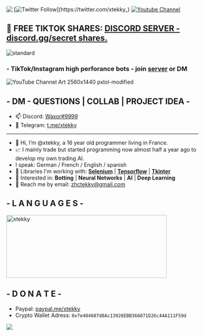 [![Twitter Follow](https://img.shields.io/twitter/follow/_R1bang_.svg?style=social&label=xtekky_)](https://twitter.com/xtekky_)                                           [![Youtube Channel](https://img.shields.io/youtube/channel/subscribers/UCVCxigi4I9fTuIxTlM9amtA?style=social)](https://www.youtube.com/channel/UC6JZx44gSD6-X_8xZoTMXUg)
<img src="https://komarev.com/ghpvc/?username=xtekky&color=yellow&style=flat-square" align="left" />
## 🔔 FREE TIKTOK SHARES: [DISCORD SERVER - discord.gg/secret shares.](https://discord.gg/kXvJcZbTef)
![standard](https://user-images.githubusercontent.com/98614666/161384396-681b030c-0638-4147-9443-0dc6f0ff6253.gif)
 ### - TikTok/Instagram high perforance bots - join [server](https://discord.gg/m6wdhpMV5A) or DM
![YouTube Channel Art 2560x1440 pxlol-modified](https://user-images.githubusercontent.com/98614666/158362378-ae02ba6b-190b-41e3-ba13-00e19c892904.png)
## - DM - QUESTIONS | COLLAB | PROJECT IDEA -
- 📫 Discord: [Waxor#9999](https://discord.gg/onlp)
- 📲 Telegram: [t.me/xtekky](https://t.me/xtekky)
----
- 👋 Hi, I’m @xtekky, a 16 year old programmer living in France.
- 📈 I mainly trade but started programming now almost half a year ago to develop my own trading AI.
- I speak: German / French / English / spanish
- 🌱 Libraries I'm working with:  [**Selenium**](https://www.selenium.dev/) | [**Tensorflow**](https://www.tensorflow.org/) | [**Tkinter**](https://docs.python.org/3/library/tkinter.html)
- 👀 Interested in:  **Botting** | **Neural Networks** | **AI** | **Deep Learning**
- 📧 Reach me by email: zhctekky@gmail.com

## - L A N G U A G E S -
<p align="left">
    <img src="https://github-readme-stats.vercel.app/api/top-langs/?username=xtekky&&langs_count=8&layout=compact&theme=dark" alt="xtekky" height="165" width="420"/>

## - D O N A T E -
- Paypal: [paypal.me/xtekky](https://www.paypal.com/paypalme/xtekky)
- Crypto Wallet Adress: `0xfe404607d8Ac13926EBB366071D26c44A111F59d`

 <a href="https://github.com/D4Vinci">
  <img align="center" src="https://github-readme-stats.vercel.app/api?username=xtekky&count_private=true&show_icons=true&theme=chartreuse-dark" />
  </a>
 
